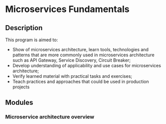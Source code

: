 # Microservices Fundamentals

## Description

This program is aimed to:

- Show of microservices architecture, learn tools, technologies and patterns that are more commonly used in microservices architecture such as API Gateway, Service Discovery, Circuit Breaker;
- Develop understanding of applicability and use cases for microservices architecture;
- Verify learned material with practical tasks and exercises;
- Teach practices and approaches that could be used in production projects

## Modules

### Microservice architecture overview
